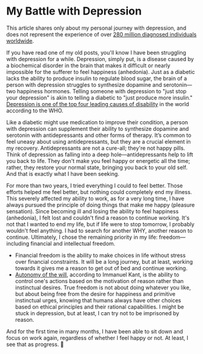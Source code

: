 # My Battle with Depression
This article shares only about my personal journey with depression, and does not represent the experience of over [280 million diagnosed individuals worldwide](https://www.who.int/news-room/fact-sheets/detail/depression). 

If you have read one of my old posts, you'll know I have been struggling with depression for a while. Depression, simply put, is a disease caused by a biochemical disorder in the brain that makes it difficult or nearly impossible for the sufferer to feel happiness (anhedonia). Just as a diabetic lacks the ability to produce insulin to regulate blood sugar, the brain of a person with depression struggles to synthesize dopamine and serotonin—two happiness hormones. Telling someone with depression to "just stop your depression" is akin to telling a diabetic to "just produce more insulin." [Depression is one of the top four leading causes of disability](https://www.who.int/news/item/30-03-2017--depression-let-s-talk-says-who-as-depression-tops-list-of-causes-of-ill-health?fbclid=IwZXh0bgNhZW0CMTAAAR1KgOwRZKvKfPwW_XF0dXAqBsjPZBdApyTIP02dAGvEmH52b-SXFwn_dbs_aem_AdUqQPBoT27Sxf_HI_s9CPYbovIe3clbOqi6wubiGQ53oCCw3gBcQ7LSrfOUwUbREy5kPR2qCa6uXxw-wg6ILLR5) in the world according to the WHO.

Like a diabetic might use medication to improve their condition, a person with depression can supplement their ability to synthesize dopamine and serotonin with antidepressants and other forms of therapy. It’s common to feel uneasy about using antidepressants, but they are a crucial element in my recovery. Antidepressants are not a cure-all; they're not happy pills. Think of depression as falling into a deep hole—antidepressants help to lift you back to life. They don't make you feel happy or energetic all the time; rather, they restore your normal state, bringing you back to your old self. And that is exactly what I have been seeking.

For more than two years, I tried everything I could to feel better. Those efforts helped me feel better, but nothing could completely end my illness. This severely affected my ability to work, as for a very long time, I have always pursued the principle of doing things that make me happy (pleasure sensation). Since becoming ill and losing the ability to feel happiness (anhedonia), I felt lost and couldn't find a reason to continue working. It's not that I wanted to end my life, but if life were to stop tomorrow, I probably wouldn't feel anything.
I had to search for another WHY, another reason to continue. Ultimately, I chose the remaining priority in my life: freedom—including financial and intellectual freedom.

* Financial freedom is the ability to make choices in life without stress over financial constraints. It will be a long journey, but at least, working towards it gives me a reason to get out of bed and continue working.
* [Autonomy of the will](https://plato.stanford.edu/entries/kant-social-political/?fbclid=IwZXh0bgNhZW0CMTAAAR2iONsbb8cGj6ElYvktn6O64WD8ygyR8V8IryBHa2AE1ut1SHEgDI6woQo_aem_AdU8OoKuHCqbGju0WEzTDtamlstcpGb8dsywSBuk-HpKEwN3k73eFDIgTwrfa-mcHoqt8DYXSWoCn5j1QPaUnCQi), according to Immanuel Kant, is the ability to control one's actions based on the motivation of reason rather than instinctual desires. True freedom is not about doing whatever you like, but about being free from the desire for happiness and primitive instinctual urges, knowing that humans always have other choices based on ethical principles and their rational capabilities. I might be stuck in depression, but at least, I can try not to be imprisoned by reason.

And for the first time in many months, I have been able to sit down and focus on work again, regardless of whether I feel happy or not. At least, I see that as progress. 🙂
